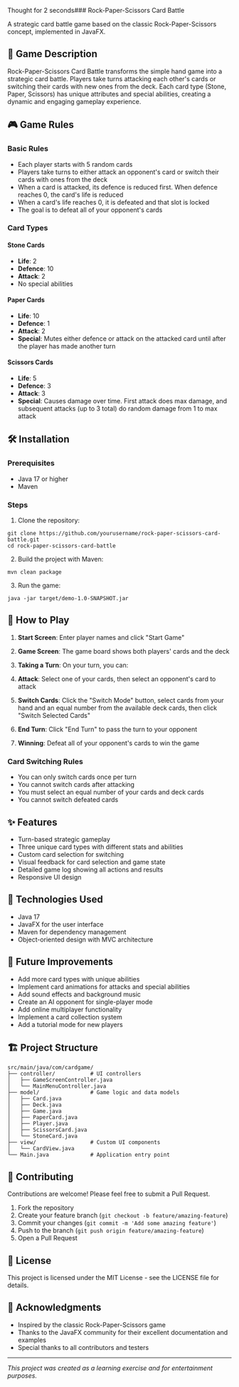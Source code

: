 Thought for 2 seconds### Rock-Paper-Scissors Card Battle

A strategic card battle game based on the classic Rock-Paper-Scissors concept, implemented in JavaFX.





## 📖 Game Description

Rock-Paper-Scissors Card Battle transforms the simple hand game into a strategic card battle. Players take turns attacking each other's cards or switching their cards with new ones from the deck. Each card type (Stone, Paper, Scissors) has unique attributes and special abilities, creating a dynamic and engaging gameplay experience.

## 🎮 Game Rules

### Basic Rules

- Each player starts with 5 random cards
- Players take turns to either attack an opponent's card or switch their cards with ones from the deck
- When a card is attacked, its defence is reduced first. When defence reaches 0, the card's life is reduced
- When a card's life reaches 0, it is defeated and that slot is locked
- The goal is to defeat all of your opponent's cards


### Card Types

#### Stone Cards

- **Life**: 2
- **Defence**: 10
- **Attack**: 2
- No special abilities


#### Paper Cards

- **Life**: 10
- **Defence**: 1
- **Attack**: 2
- **Special**: Mutes either defence or attack on the attacked card until after the player has made another turn


#### Scissors Cards

- **Life**: 5
- **Defence**: 3
- **Attack**: 3
- **Special**: Causes damage over time. First attack does max damage, and subsequent attacks (up to 3 total) do random damage from 1 to max attack


## 🛠️ Installation

### Prerequisites

- Java 17 or higher
- Maven


### Steps

1. Clone the repository:

```shellscript
git clone https://github.com/yourusername/rock-paper-scissors-card-battle.git
cd rock-paper-scissors-card-battle
```


2. Build the project with Maven:

```shellscript
mvn clean package
```


3. Run the game:

```shellscript
java -jar target/demo-1.0-SNAPSHOT.jar
```




## 🎯 How to Play

1. **Start Screen**: Enter player names and click "Start Game"
2. **Game Screen**: The game board shows both players' cards and the deck
3. **Taking a Turn**: On your turn, you can:

1. **Attack**: Select one of your cards, then select an opponent's card to attack
2. **Switch Cards**: Click the "Switch Mode" button, select cards from your hand and an equal number from the available deck cards, then click "Switch Selected Cards"



4. **End Turn**: Click "End Turn" to pass the turn to your opponent
5. **Winning**: Defeat all of your opponent's cards to win the game


### Card Switching Rules

- You can only switch cards once per turn
- You cannot switch cards after attacking
- You must select an equal number of your cards and deck cards
- You cannot switch defeated cards


## ✨ Features

- Turn-based strategic gameplay
- Three unique card types with different stats and abilities
- Custom card selection for switching
- Visual feedback for card selection and game state
- Detailed game log showing all actions and results
- Responsive UI design


## 🧰 Technologies Used

- Java 17
- JavaFX for the user interface
- Maven for dependency management
- Object-oriented design with MVC architecture


## 🔮 Future Improvements

- Add more card types with unique abilities
- Implement card animations for attacks and special abilities
- Add sound effects and background music
- Create an AI opponent for single-player mode
- Add online multiplayer functionality
- Implement a card collection system
- Add a tutorial mode for new players


## 🏗️ Project Structure

```plaintext
src/main/java/com/cardgame/
├── controller/           # UI controllers
│   ├── GameScreenController.java
│   └── MainMenuController.java
├── model/                # Game logic and data models
│   ├── Card.java
│   ├── Deck.java
│   ├── Game.java
│   ├── PaperCard.java
│   ├── Player.java
│   ├── ScissorsCard.java
│   └── StoneCard.java
├── view/                 # Custom UI components
│   └── CardView.java
└── Main.java             # Application entry point
```

## 👥 Contributing

Contributions are welcome! Please feel free to submit a Pull Request.

1. Fork the repository
2. Create your feature branch (`git checkout -b feature/amazing-feature`)
3. Commit your changes (`git commit -m 'Add some amazing feature'`)
4. Push to the branch (`git push origin feature/amazing-feature`)
5. Open a Pull Request


## 📄 License

This project is licensed under the MIT License - see the LICENSE file for details.

## 🙏 Acknowledgments

- Inspired by the classic Rock-Paper-Scissors game
- Thanks to the JavaFX community for their excellent documentation and examples
- Special thanks to all contributors and testers


---

*This project was created as a learning exercise and for entertainment purposes.*

